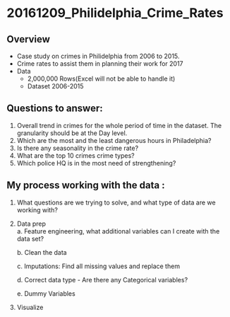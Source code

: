 # 20161209_Philidelphia_Crime_Rates

## Overview 
- Case study on crimes in Philidelphia from 2006 to 2015.
- Crime rates to assist them in planning their work for 2017
- Data
  - 2,000,000 Rows(Excel will not be able to handle it)
  - Dataset 2006-2015
  
## Questions to answer:
1. Overall trend in crimes for the whole period of time in the dataset. The granularity should be at the Day level. 
2. Which are the most and the least dangerous hours in Philadelphia? 
3. Is there any seasonality in the crime rate? 
4. What are the top 10 crimes crime types? 
5. Which police HQ is in the most need of strengthening? 

## My process working with the data	:
1. What questions are we trying to solve, and what type of data are we working with?
2. Data prep   
   a. Feature engineering, what additional variables can I create with the data set?
   
   b. Clean the data
   
   c. Imputations: Find all missing values and replace them
   
   d. Correct data type - Are there any Categorical variables?
   
   e. Dummy Variables
3. Visualize
